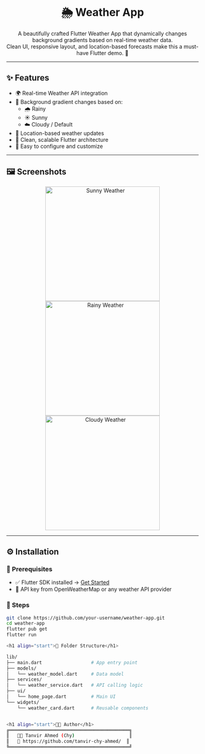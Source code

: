 <h1 align="center">🌦️ Weather App</h1>

<p align="center">
  A beautifully crafted Flutter Weather App that dynamically changes background gradients based on real-time weather data. <br>
  Clean UI, responsive layout, and location-based forecasts make this a must-have Flutter demo. 🚀
</p>

---

## ✨ Features

- 🌍 Real-time Weather API integration
- 🎨 Background gradient changes based on:
  - 🌧️ Rainy
  - ☀️ Sunny
  - ☁️ Cloudy / Default
- 📍 Location-based weather updates
- 🧩 Clean, scalable Flutter architecture
- 🔧 Easy to configure and customize

---

## 🖼️ Screenshots

<div align="center">
  <img src="https://github.com/user-attachments/assets/80d3a95f-c5a4-4206-a245-53111e4b4ea8" alt="Sunny Weather" width="300"/>
  <img src="https://github.com/user-attachments/assets/0c416ff1-95c2-42fd-b9f3-f27d4c4a2677" alt="Rainy Weather" width="300"/>
  <img src="https://github.com/user-attachments/assets/39329a6f-4037-427b-848d-10065fe89415" alt="Cloudy Weather" width="300"/>
</div>


---

## ⚙️ Installation

### 🧰 Prerequisites
- ✅ Flutter SDK installed → [Get Started](https://flutter.dev/docs/get-started/install)
- 🔑 API key from OpenWeatherMap or any weather API provider 

### 🚀 Steps

```bash
git clone https://github.com/your-username/weather-app.git
cd weather-app
flutter pub get
flutter run

<h1 align="start">📁 Folder Structure</h1>

lib/
├── main.dart                  # App entry point
├── models/
│   └── weather_model.dart     # Data model
├── services/
│   └── weather_service.dart   # API calling logic
├── ui/
│   └── home_page.dart         # Main UI
└── widgets/
    └── weather_card.dart      # Reusable components


<h1 align="start">👨‍💻 Author</h1>
╔════════════════════════════════════════════╗
║   👨‍💻 Tanvir Ahmed (Chy)                    ║
║   🔗 https://github.com/tanvir-chy-ahmed/  ║
╚════════════════════════════════════════════╝


